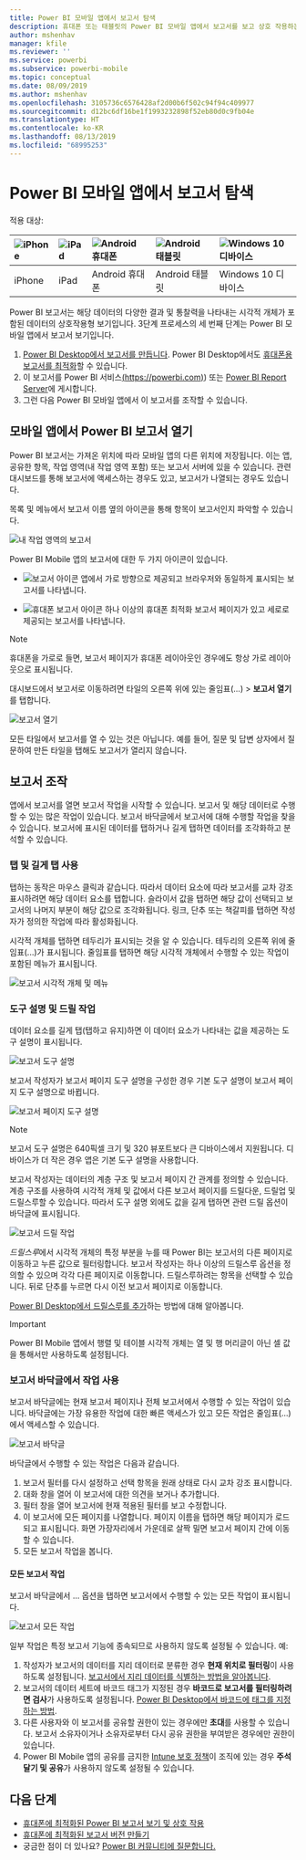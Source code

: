 ```yaml
---
title: Power BI 모바일 앱에서 보고서 탐색
description: 휴대폰 또는 태블릿의 Power BI 모바일 앱에서 보고서를 보고 상호 작용하는 방법에 대해 알아봅니다. Power BI 서비스 또는 Power BI Desktop에서 보고서를 만든 다음 모바일 앱에서 보고서와 상호 작용합니다.
author: mshenhav
manager: kfile
ms.reviewer: ''
ms.service: powerbi
ms.subservice: powerbi-mobile
ms.topic: conceptual
ms.date: 08/09/2019
ms.author: mshenhav
ms.openlocfilehash: 3105736c6576428af2d00b6f502c94f94c409977
ms.sourcegitcommit: d12bc6df16be1f1993232898f52eb80d0c9fb04e
ms.translationtype: HT
ms.contentlocale: ko-KR
ms.lasthandoff: 08/13/2019
ms.locfileid: "68995253"
---
```

# <a name="explore-reports-in-the-power-bi-mobile-apps"></a>Power BI 모바일 앱에서 보고서 탐색
적용 대상:

| ![iPhone](././media/mobile-reports-in-the-mobile-apps/ios-logo-40-px.png) | ![iPad](././media/mobile-reports-in-the-mobile-apps/ios-logo-40-px.png) | ![Android 휴대폰](././media/mobile-reports-in-the-mobile-apps/android-logo-40-px.png) | ![Android 태블릿](././media/mobile-reports-in-the-mobile-apps/android-logo-40-px.png) | ![Windows 10 디바이스](./media/mobile-reports-in-the-mobile-apps/win-10-logo-40-px.png) |
|:--- |:--- |:--- |:--- |:--- |
| iPhone |iPad |Android 휴대폰 |Android 태블릿 |Windows 10 디바이스 |

Power BI 보고서는 해당 데이터의 다양한 결과 및 통찰력을 나타내는 시각적 개체가 포함된 데이터의 상호작용형 보기입니다. 3단계 프로세스의 세 번째 단계는 Power BI 모바일 앱에서 보고서 보기입니다.

1. [Power BI Desktop에서 보고서를 만듭니다](../../desktop-report-view.md). Power BI Desktop에서도 [휴대폰용 보고서를 최적화](mobile-apps-view-phone-report.md)할 수 있습니다. 
2. 이 보고서를 Power BI 서비스[(https://powerbi.com)](https://powerbi.com)) 또는 [Power BI Report Server](../../report-server/get-started.md)에 게시합니다.  
3. 그런 다음 Power BI 모바일 앱에서 이 보고서를 조작할 수 있습니다.

## <a name="open-a-power-bi-report-in-the-mobile-app"></a>모바일 앱에서 Power BI 보고서 열기
Power BI 보고서는 가져온 위치에 따라 모바일 앱의 다른 위치에 저장됩니다. 이는 앱, 공유한 항목, 작업 영역(내 작업 영역 포함) 또는 보고서 서버에 있을 수 있습니다. 관련 대시보드를 통해 보고서에 액세스하는 경우도 있고, 보고서가 나열되는 경우도 있습니다.

목록 및 메뉴에서 보고서 이름 옆의 아이콘을 통해 항목이 보고서인지 파악할 수 있습니다. 

![내 작업 영역의 보고서](./media/mobile-reports-in-the-mobile-apps/reports-my-workspace.png) 

Power BI Mobile 앱의 보고서에 대한 두 가지 아이콘이 있습니다.

* ![보고서 아이콘](./media/mobile-reports-in-the-mobile-apps/report-default-icon.png) 앱에서 가로 방향으로 제공되고 브라우저와 동일하게 표시되는 보고서를 나타냅니다.

* ![휴대폰 보고서 아이콘](./media/mobile-reports-in-the-mobile-apps/report-phone-icon.png) 하나 이상의 휴대폰 최적화 보고서 페이지가 있고 세로로 제공되는 보고서를 나타냅니다. 

> [!NOTE]
> 휴대폰을 가로로 들면, 보고서 페이지가 휴대폰 레이아웃인 경우에도 항상 가로 레이아웃으로 표시됩니다. 

대시보드에서 보고서로 이동하려면 타일의 오른쪽 위에 있는 줄임표(...) > **보고서 열기**를 탭합니다.
  
  ![보고서 열기](./media/mobile-reports-in-the-mobile-apps/power-bi-android-open-report-tile.png)
  
  모든 타일에서 보고서를 열 수 있는 것은 아닙니다. 예를 들어, 질문 및 답변 상자에서 질문하여 만든 타일을 탭해도 보고서가 열리지 않습니다. 
  
## <a name="interacting-with-reports"></a>보고서 조작
앱에서 보고서를 열면 보고서 작업을 시작할 수 있습니다. 보고서 및 해당 데이터로 수행할 수 있는 많은 작업이 있습니다. 보고서 바닥글에서 보고서에 대해 수행할 작업을 찾을 수 있습니다. 보고서에 표시된 데이터를 탭하거나 길게 탭하면 데이터를 조각화하고 분석할 수 있습니다.

### <a name="using-tap-and-long-tap"></a>탭 및 길게 탭 사용
탭하는 동작은 마우스 클릭과 같습니다. 따라서 데이터 요소에 따라 보고서를 교차 강조 표시하려면 해당 데이터 요소를 탭합니다.
슬라이서 값을 탭하면 해당 값이 선택되고 보고서의 나머지 부분이 해당 값으로 조각화됩니다. 링크, 단추 또는 책갈피를 탭하면 작성자가 정의한 작업에 따라 활성화됩니다.

시각적 개체를 탭하면 테두리가 표시되는 것을 알 수 있습니다. 테두리의 오른쪽 위에 줄임표(...)가 표시됩니다. 줄임표를 탭하면 해당 시각적 개체에서 수행할 수 있는 작업이 포함된 메뉴가 표시됩니다.

![보고서 시각적 개체 및 메뉴](./media/mobile-reports-in-the-mobile-apps/report-visual-menu.png)

### <a name="tooltip-and-drill-actions"></a>도구 설명 및 드릴 작업

데이터 요소를 길게 탭(탭하고 유지)하면 이 데이터 요소가 나타내는 값을 제공하는 도구 설명이 표시됩니다. 

![보고서 도구 설명](./media/mobile-reports-in-the-mobile-apps/report-tooltip.png)

보고서 작성자가 보고서 페이지 도구 설명을 구성한 경우 기본 도구 설명이 보고서 페이지 도구 설명으로 바뀝니다.

![보고서 페이지 도구 설명](./media/mobile-reports-in-the-mobile-apps/report-page-tooltip.png)

> [!NOTE]
> 보고서 도구 설명은 640픽셀 크기 및 320 뷰포트보다 큰 디바이스에서 지원됩니다. 디바이스가 더 작은 경우 앱은 기본 도구 설명을 사용합니다.

보고서 작성자는 데이터의 계층 구조 및 보고서 페이지 간 관계를 정의할 수 있습니다. 계층 구조를 사용하여 시각적 개체 및 값에서 다른 보고서 페이지를 드릴다운, 드릴업 및 드릴스루할 수 있습니다. 따라서 도구 설명 외에도 값을 길게 탭하면 관련 드릴 옵션이 바닥글에 표시됩니다. 

![보고서 드릴 작업](./media/mobile-reports-in-the-mobile-apps/report-drill-actions.png)

*드릴스루*에서 시각적 개체의 특정 부분을 누를 때 Power BI는 보고서의 다른 페이지로 이동하고 누른 값으로 필터링합니다. 보고서 작성자는 하나 이상의 드릴스루 옵션을 정의할 수 있으며 각각 다른 페이지로 이동합니다. 드릴스루하려는 항목을 선택할 수 있습니다. 뒤로 단추를 누르면 다시 이전 보고서 페이지로 이동합니다.

[Power BI Desktop에서 드릴스루를 추가](../../desktop-drillthrough.md)하는 방법에 대해 알아봅니다.
   
   > [!IMPORTANT]
   > Power BI Mobile 앱에서 행렬 및 테이블 시각적 개체는 열 및 행 머리글이 아닌 셀 값을 통해서만 사용하도록 설정됩니다.
   
   
   
### <a name="using-the-actions-in-the-report-footer"></a>보고서 바닥글에서 작업 사용
보고서 바닥글에는 현재 보고서 페이지나 전체 보고서에서 수행할 수 있는 작업이 있습니다. 바닥글에는 가장 유용한 작업에 대한 빠른 액세스가 있고 모든 작업은 줄임표(...)에서 액세스할 수 있습니다.

![보고서 바닥글](./media/mobile-reports-in-the-mobile-apps/report-footer.png)

바닥글에서 수행할 수 있는 작업은 다음과 같습니다.
1) 보고서 필터를 다시 설정하고 선택 항목을 원래 상태로 다시 교차 강조 표시합니다.
2) 대화 창을 열어 이 보고서에 대한 의견을 보거나 추가합니다.
3) 필터 창을 열어 보고서에 현재 적용된 필터를 보고 수정합니다.
4) 이 보고서에 모든 페이지를 나열합니다. 페이지 이름을 탭하면 해당 페이지가 로드되고 표시됩니다.
화면 가장자리에서 가운데로 살짝 밀면 보고서 페이지 간에 이동할 수 있습니다.
5) 모든 보고서 작업을 봅니다.

#### <a name="all-report-actions"></a>모든 보고서 작업
보고서 바닥글에서 ... 옵션을 탭하면 보고서에서 수행할 수 있는 모든 작업이 표시됩니다. 

![보고서 모든 작업](./media/mobile-reports-in-the-mobile-apps/report-all-actions.png)

일부 작업은 특정 보고서 기능에 종속되므로 사용하지 않도록 설정될 수 있습니다.
예:
1) 작성자가 보고서의 데이터를 지리 데이터로 분류한 경우 **현재 위치로 필터링**이 사용하도록 설정됩니다. [보고서에서 지리 데이터를 식별하는 방법을 알아봅니다](https://docs.microsoft.com/power-bi/desktop-mobile-geofiltering).
2) 보고서의 데이터 세트에 바코드 태그가 지정된 경우 **바코드로 보고서를 필터링하려면 검사**가 사용하도록 설정됩니다. [Power BI Desktop에서 바코드에 태그를 지정하는 방법](https://docs.microsoft.com/power-bi/desktop-mobile-barcodes). 
3) 다른 사용자와 이 보고서를 공유할 권한이 있는 경우에만 **초대**를 사용할 수 있습니다. 보고서 소유자이거나 소유자로부터 다시 공유 권한을 부여받은 경우에만 권한이 있습니다.
4) Power BI Mobile 앱의 공유를 금지한 [Intune 보호 정책](https://docs.microsoft.com/intune/app-protection-policies)이 조직에 있는 경우 **주석 달기 및 공유**가 사용하지 않도록 설정될 수 있습니다. 

## <a name="next-steps"></a>다음 단계
* [휴대폰에 최적화된 Power BI 보고서 보기 및 상호 작용](mobile-apps-view-phone-report.md)
* [휴대폰에 최적화된 보고서 버전 만들기](../../desktop-create-phone-report.md)
* 궁금한 점이 더 있나요? [Power BI 커뮤니티에 질문합니다.](http://community.powerbi.com/)

